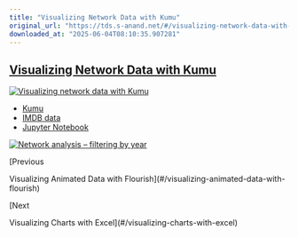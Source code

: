 ```yaml
---
title: "Visualizing Network Data with Kumu"
original_url: "https://tds.s-anand.net/#/visualizing-network-data-with-kumu?id=visualizing-network-data-with-kumu"
downloaded_at: "2025-06-04T08:10:35.907281"
---
```

[Visualizing Network Data with Kumu](#/visualizing-network-data-with-kumu?id=visualizing-network-data-with-kumu)
----------------------------------------------------------------------------------------------------------------

[![Visualizing network data with Kumu](https://i.ytimg.com/vi_webp/OndB17bigkc/sddefault.webp)](https://youtu.be/OndB17bigkc)

* [Kumu](https://kumu.io)
* [IMDB data](https://developer.imdb.com/non-commercial-datasets/)
* [Jupyter Notebook](https://colab.research.google.com/drive/1CHR68fw7lZC9H2JtVW4LXpUvNwfM_VE-?usp=sharing)

[![Network analysis – filtering by year](https://i.ytimg.com/vi_webp/oi4fDzqsCes/sddefault.webp)](https://youtu.be/oi4fDzqsCes)

[Previous

Visualizing Animated Data with Flourish](#/visualizing-animated-data-with-flourish)

[Next

Visualizing Charts with Excel](#/visualizing-charts-with-excel)